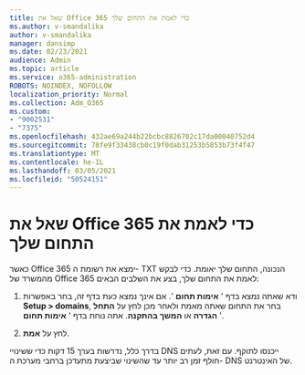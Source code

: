 ```yaml
---
title: שאל את Office 365 כדי לאמת את התחום שלך
ms.author: v-smandalika
author: v-smandalika
manager: dansimp
ms.date: 02/23/2021
audience: Admin
ms.topic: article
ms.service: o365-administration
ROBOTS: NOINDEX, NOFOLLOW
localization_priority: Normal
ms.collection: Adm_O365
ms.custom:
- "9002531"
- "7375"
ms.openlocfilehash: 432ae69a244b22bcbc8826702c17da00040752d4
ms.sourcegitcommit: 78fe9f33438cb0c19f0dab31253b5853b73f4f47
ms.translationtype: MT
ms.contentlocale: he-IL
ms.lasthandoff: 03/05/2021
ms.locfileid: "50524151"
---
```

# <a name="ask-office-365-to-verify-your-domain"></a>שאל את Office 365 כדי לאמת את התחום שלך

כאשר Office 365 ימצא את רשומת ה- TXT הנכונה, התחום שלך יאומת. כדי לבקש מהמשרד של Office 365 לאמת את התחום שלך, בצע את השלבים הבאים:

1. ודא שאתה נמצא בדף ' **אימות תחום** '. אם אינך נמצא כעת בדף זה, בחר באפשרות **Setup > domains**, בחר את התחום שאתה מאמת ולאחר מכן לחץ על **התחל הגדרה** או **המשך בהתקנה**. אתה נוחת בדף ' **אימות תחום** '.

2. לחץ על **אמת**.

בדרך כלל, נדרשות בערך 15 דקות כדי ששינויי DNS ייכנסו לתוקף. עם זאת, לעתים חולף זמן רב יותר עד שהשינוי שביצעת מתעדכן ברחבי מערכת ה- DNS של האינטרנט.

